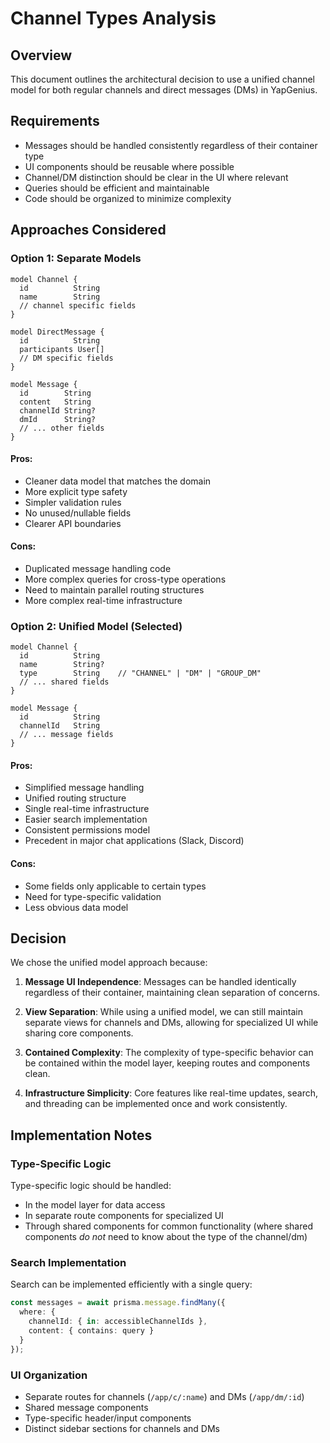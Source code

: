 # Channel Types Analysis

## Overview
This document outlines the architectural decision to use a unified channel model for both regular channels and direct messages (DMs) in YapGenius.

## Requirements
- Messages should be handled consistently regardless of their container type
- UI components should be reusable where possible
- Channel/DM distinction should be clear in the UI where relevant
- Queries should be efficient and maintainable
- Code should be organized to minimize complexity

## Approaches Considered

### Option 1: Separate Models
```prisma
model Channel {
  id          String
  name        String
  // channel specific fields
}

model DirectMessage {
  id          String
  participants User[]
  // DM specific fields
}

model Message {
  id        String
  content   String
  channelId String?
  dmId      String?
  // ... other fields
}
```

#### Pros:
- Cleaner data model that matches the domain
- More explicit type safety
- Simpler validation rules
- No unused/nullable fields
- Clearer API boundaries

#### Cons:
- Duplicated message handling code
- More complex queries for cross-type operations
- Need to maintain parallel routing structures
- More complex real-time infrastructure

### Option 2: Unified Model (Selected)
```prisma
model Channel {
  id          String
  name        String?
  type        String    // "CHANNEL" | "DM" | "GROUP_DM"
  // ... shared fields
}

model Message {
  id          String
  channelId   String
  // ... message fields
}
```

#### Pros:
- Simplified message handling
- Unified routing structure
- Single real-time infrastructure
- Easier search implementation
- Consistent permissions model
- Precedent in major chat applications (Slack, Discord)

#### Cons:
- Some fields only applicable to certain types
- Need for type-specific validation
- Less obvious data model

## Decision
We chose the unified model approach because:

1. **Message UI Independence**: Messages can be handled identically regardless of their container, maintaining clean separation of concerns.

2. **View Separation**: While using a unified model, we can still maintain separate views for channels and DMs, allowing for specialized UI while sharing core components.

3. **Contained Complexity**: The complexity of type-specific behavior can be contained within the model layer, keeping routes and components clean.

4. **Infrastructure Simplicity**: Core features like real-time updates, search, and threading can be implemented once and work consistently.

## Implementation Notes

### Type-Specific Logic
Type-specific logic should be handled:
- In the model layer for data access
- In separate route components for specialized UI
- Through shared components for common functionality (where shared components *do not* need to know about the type of the channel/dm)

### Search Implementation
Search can be implemented efficiently with a single query:
```typescript
const messages = await prisma.message.findMany({
  where: {
    channelId: { in: accessibleChannelIds },
    content: { contains: query }
  }
});
```

### UI Organization
- Separate routes for channels (`/app/c/:name`) and DMs (`/app/dm/:id`)
- Shared message components
- Type-specific header/input components
- Distinct sidebar sections for channels and DMs 